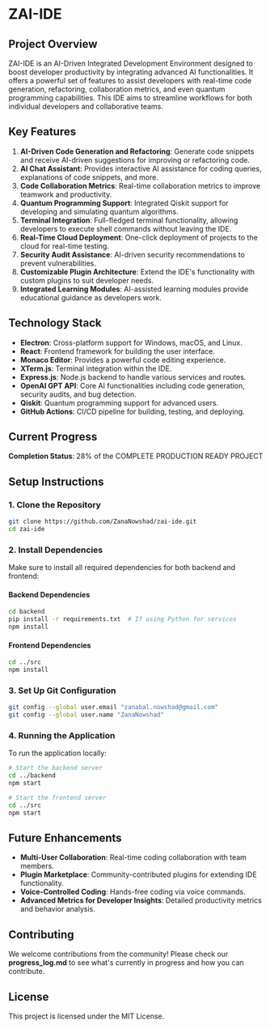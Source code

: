 
# ZAI-IDE

## Project Overview
ZAI-IDE is an AI-Driven Integrated Development Environment designed to boost developer productivity by integrating advanced AI functionalities. It offers a powerful set of features to assist developers with real-time code generation, refactoring, collaboration metrics, and even quantum programming capabilities. This IDE aims to streamline workflows for both individual developers and collaborative teams.

## Key Features
1. **AI-Driven Code Generation and Refactoring**: Generate code snippets and receive AI-driven suggestions for improving or refactoring code.
2. **AI Chat Assistant**: Provides interactive AI assistance for coding queries, explanations of code snippets, and more.
3. **Code Collaboration Metrics**: Real-time collaboration metrics to improve teamwork and productivity.
4. **Quantum Programming Support**: Integrated Qiskit support for developing and simulating quantum algorithms.
5. **Terminal Integration**: Full-fledged terminal functionality, allowing developers to execute shell commands without leaving the IDE.
6. **Real-Time Cloud Deployment**: One-click deployment of projects to the cloud for real-time testing.
7. **Security Audit Assistance**: AI-driven security recommendations to prevent vulnerabilities.
8. **Customizable Plugin Architecture**: Extend the IDE's functionality with custom plugins to suit developer needs.
9. **Integrated Learning Modules**: AI-assisted learning modules provide educational guidance as developers work.

## Technology Stack
- **Electron**: Cross-platform support for Windows, macOS, and Linux.
- **React**: Frontend framework for building the user interface.
- **Monaco Editor**: Provides a powerful code editing experience.
- **XTerm.js**: Terminal integration within the IDE.
- **Express.js**: Node.js backend to handle various services and routes.
- **OpenAI GPT API**: Core AI functionalities including code generation, security audits, and bug detection.
- **Qiskit**: Quantum programming support for advanced users.
- **GitHub Actions**: CI/CD pipeline for building, testing, and deploying.

## Current Progress
**Completion Status**: 28% of the COMPLETE PRODUCTION READY PROJECT

## Setup Instructions
### 1. Clone the Repository
```bash
git clone https://github.com/ZanaNowshad/zai-ide.git
cd zai-ide
```

### 2. Install Dependencies
Make sure to install all required dependencies for both backend and frontend:

#### Backend Dependencies
```bash
cd backend
pip install -r requirements.txt  # If using Python for services
npm install
```

#### Frontend Dependencies
```bash
cd ../src
npm install
```

### 3. Set Up Git Configuration
```bash
git config --global user.email "zanabal.nowshad@gmail.com"
git config --global user.name "ZanaNowshad"
```

### 4. Running the Application
To run the application locally:
```bash
# Start the backend server
cd ../backend
npm start

# Start the frontend server
cd ../src
npm start
```

## Future Enhancements
- **Multi-User Collaboration**: Real-time coding collaboration with team members.
- **Plugin Marketplace**: Community-contributed plugins for extending IDE functionality.
- **Voice-Controlled Coding**: Hands-free coding via voice commands.
- **Advanced Metrics for Developer Insights**: Detailed productivity metrics and behavior analysis.

## Contributing
We welcome contributions from the community! Please check our **progress_log.md** to see what's currently in progress and how you can contribute.

## License
This project is licensed under the MIT License.
